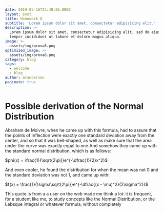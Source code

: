 ```yaml
---
date: 2019-05-16T23:48:05.000Z
layout: post
title: Homework 8
subtitle: 'Lorem ipsum dolor sit amet, consectetur adipisicing elit.'
description: >-
  Lorem ipsum dolor sit amet, consectetur adipisicing elit, sed do eiusmod
  tempor incididunt ut labore et dolore magna aliqua.
image: >-
  assets/img/prova8.png
optimized_image: >-
  assets/img/prova8.png
category: blog
tags:
  - welcome
  - blog
author: mranderson
paginate: true
---
```


<script type="text/javascript" id="MathJax-script" async
  src="https://cdn.jsdelivr.net/npm/mathjax@3/es5/tex-mml-chtml.js">
</script>
<script>
  MathJax = {
    tex: {
      inlineMath: [['$', '$']]
    }
  };
</script>


# Possible derivation of the Normal Distribution
Abraham de Moivre, when he came up with this formula, had to assure that the points of inflection were exactly one standard deviation away from the center, and so that it was bell-shaped, as well as make sure that the area under the curve was exactly equal to one.And somehow they came up with the standard normal distribution, which is as follows:

$phi(x) = \frac{1}{\sqrt{2\pi}}e^{-\dfrac{1}{2}x^2}$
                                      
And even cooler, he found the distribution for when the mean was not 0 and the standard deviation was not 1, and came up with:

$f(x) = \frac{1}{\sigma\sqrt{2\pi}}e^{-\dfrac{(x - \mu)^2}{2\sigma^2}}$

This quote is from a a user on the web made me think a lot: it is frequent, for a student like me, to study concepts like the Normal Distribution, or the Lebsque integral or whatever formula, without completely 
